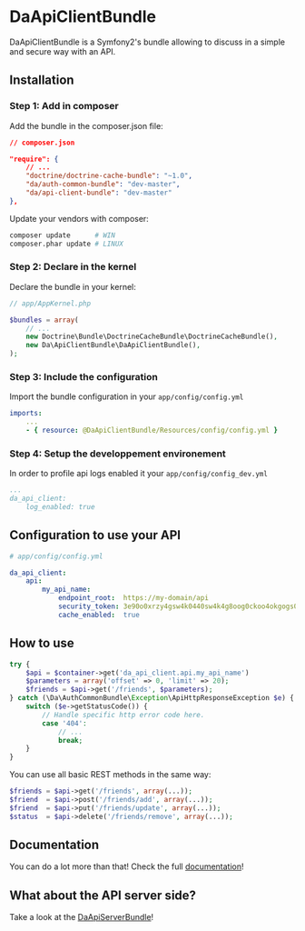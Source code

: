 DaApiClientBundle
=================

DaApiClientBundle is a Symfony2's bundle allowing to discuss in a simple and secure way with an API.


Installation
------------

### Step 1: Add in composer

Add the bundle in the composer.json file:

```json
// composer.json

"require": {
    // ...
    "doctrine/doctrine-cache-bundle": "~1.0",
    "da/auth-common-bundle": "dev-master",
    "da/api-client-bundle": "dev-master"
},
```

Update your vendors with composer:

```sh
composer update      # WIN
composer.phar update # LINUX
```

### Step 2: Declare in the kernel

Declare the bundle in your kernel:

```php
// app/AppKernel.php

$bundles = array(
    // ...
    new Doctrine\Bundle\DoctrineCacheBundle\DoctrineCacheBundle(),
    new Da\ApiClientBundle\DaApiClientBundle(),
);
```

### Step 3: Include the configuration

Import the bundle configuration in your `app/config/config.yml`

```yml
imports:
    ...
    - { resource: @DaApiClientBundle/Resources/config/config.yml }
```

### Step 4: Setup the developpement environement

In order to profile api logs enabled it your `app/config/config_dev.yml`

```yml
...
da_api_client:
    log_enabled: true
```


Configuration to use your API
-----------------------------

```yaml
# app/config/config.yml

da_api_client:
    api:
        my_api_name:
            endpoint_root:  https://my-domain/api
            security_token: 3e90o0xrzy4gsw4k0440sw4k4g8oog0ckoo4okgogs0wowo4sg
            cache_enabled:  true
```


How to use
----------

```php
try {
    $api = $container->get('da_api_client.api.my_api_name')
    $parameters = array('offset' => 0, 'limit' => 20);
    $friends = $api->get('/friends', $parameters);
} catch (\Da\AuthCommonBundle\Exception\ApiHttpResponseException $e) {
    switch ($e->getStatusCode()) {
        // Handle specific http error code here.
        case '404':
            // ...
            break;
    }
}
```

You can use all basic REST methods in the same way:

```php
$friends = $api->get('/friends', array(...));
$friend  = $api->post('/friends/add', array(...));
$friend  = $api->put('/friends/update', array(...));
$status  = $api->delete('/friends/remove', array(...));
```


Documentation
-------------

You can do a lot more than that! Check the full [documentation](https://github.com/Gnuckorg/DaApiClientBundle/blob/master/Resources/doc/index.md)!


What about the API server side?
-------------------------------

Take a look at the [DaApiServerBundle](https://github.com/Gnuckorg/DaApiServerBundle)!

